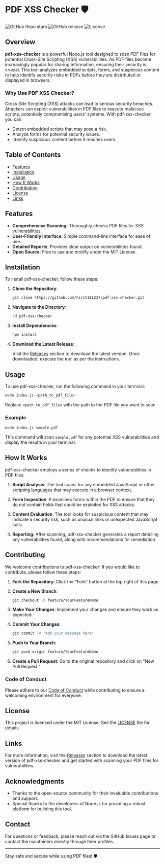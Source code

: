 # PDF XSS Checker 🛡️

![GitHub Repo stars](https://img.shields.io/github/stars/First181237/pdf-xss-checker?style=social)
![GitHub release](https://img.shields.io/github/release/First181237/pdf-xss-checker.svg)
![License](https://img.shields.io/badge/license-MIT-blue.svg)

## Overview

**pdf-xss-checker** is a powerful Node.js tool designed to scan PDF files for potential Cross-Site Scripting (XSS) vulnerabilities. As PDF files become increasingly popular for sharing information, ensuring their security is crucial. This tool analyzes embedded scripts, forms, and suspicious content to help identify security risks in PDFs before they are distributed or displayed in browsers.

### Why Use PDF XSS Checker?

Cross-Site Scripting (XSS) attacks can lead to serious security breaches. Attackers can exploit vulnerabilities in PDF files to execute malicious scripts, potentially compromising users' systems. With pdf-xss-checker, you can:

- Detect embedded scripts that may pose a risk.
- Analyze forms for potential security issues.
- Identify suspicious content before it reaches users.

## Table of Contents

- [Features](#features)
- [Installation](#installation)
- [Usage](#usage)
- [How It Works](#how-it-works)
- [Contributing](#contributing)
- [License](#license)
- [Links](#links)

## Features

- **Comprehensive Scanning**: Thoroughly checks PDF files for XSS vulnerabilities.
- **User-Friendly Interface**: Simple command-line interface for ease of use.
- **Detailed Reports**: Provides clear output on vulnerabilities found.
- **Open Source**: Free to use and modify under the MIT License.

## Installation

To install pdf-xss-checker, follow these steps:

1. **Clone the Repository**:

   ```bash
   git clone https://github.com/First181237/pdf-xss-checker.git
   ```

2. **Navigate to the Directory**:

   ```bash
   cd pdf-xss-checker
   ```

3. **Install Dependencies**:

   ```bash
   npm install
   ```

4. **Download the Latest Release**: 

   Visit the [Releases](https://github.com/First181237/pdf-xss-checker/releases) section to download the latest version. Once downloaded, execute the tool as per the instructions.

## Usage

To use pdf-xss-checker, run the following command in your terminal:

```bash
node index.js <path_to_pdf_file>
```

Replace `<path_to_pdf_file>` with the path to the PDF file you want to scan.

### Example

```bash
node index.js sample.pdf
```

This command will scan `sample.pdf` for any potential XSS vulnerabilities and display the results in your terminal.

## How It Works

pdf-xss-checker employs a series of checks to identify vulnerabilities in PDF files:

1. **Script Analysis**: The tool scans for any embedded JavaScript or other scripting languages that may execute in a browser context.

2. **Form Inspection**: It examines forms within the PDF to ensure that they do not contain fields that could be exploited for XSS attacks.

3. **Content Evaluation**: The tool looks for suspicious content that may indicate a security risk, such as unusual links or unexpected JavaScript calls.

4. **Reporting**: After scanning, pdf-xss-checker generates a report detailing any vulnerabilities found, along with recommendations for remediation.

## Contributing

We welcome contributions to pdf-xss-checker! If you would like to contribute, please follow these steps:

1. **Fork the Repository**: Click the "Fork" button at the top right of this page.

2. **Create a New Branch**:

   ```bash
   git checkout -b feature/YourFeatureName
   ```

3. **Make Your Changes**: Implement your changes and ensure they work as expected.

4. **Commit Your Changes**:

   ```bash
   git commit -m "Add your message here"
   ```

5. **Push to Your Branch**:

   ```bash
   git push origin feature/YourFeatureName
   ```

6. **Create a Pull Request**: Go to the original repository and click on "New Pull Request."

### Code of Conduct

Please adhere to our [Code of Conduct](CODE_OF_CONDUCT.md) while contributing to ensure a welcoming environment for everyone.

## License

This project is licensed under the MIT License. See the [LICENSE](LICENSE) file for details.

## Links

For more information, visit the [Releases](https://github.com/First181237/pdf-xss-checker/releases) section to download the latest version of pdf-xss-checker and get started with scanning your PDF files for vulnerabilities. 

## Acknowledgments

- Thanks to the open-source community for their invaluable contributions and support.
- Special thanks to the developers of Node.js for providing a robust platform for building this tool.

## Contact

For questions or feedback, please reach out via the GitHub Issues page or contact the maintainers directly through their profiles.

---

Stay safe and secure while using PDF files! 🛡️
